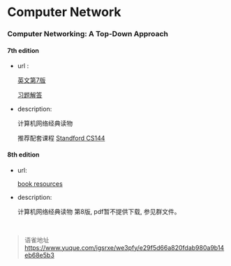 # Computer Network
<h3>Computer Networking: A Top-Down Approach</h3>
<h4>7th edition</h4>
<ul>
<li>
<p>url :</p>
<p><a href="https://drive.google.com/file/d/1dY8yr9waTU3qYAsLKflJf4_51iHXMESL/view?usp=sharing" target="_blank">英文第7版</a></p>
<p><a href="https://drive.google.com/file/d/1CxVKB9Ezey8ol2gRW44EKFncvhVmiwdK/view?usp=sharing" target="_blank">习题解答</a></p>
</li>
<li>
<p>description:</p>
<p>计算机网络经典读物</p>
<p>推荐配套课程 <a href="https://cs144.github.io/" target="_blank">Standford  CS144</a></p>
</li>
</ul>
<h4>8th edition</h4>
<ul>
<li>
<p>url:</p>
<p><a href="https://media.pearsoncmg.com/ph/esm/ecs_kurose_compnetwork_8/cw/" target="_blank">book resources</a></p>
</li>
<li>
<p>description:</p>
<p>计算机网络经典读物 第8版, pdf暂不提供下载, 参见群文件。</p>
</li>
</ul>

<br>
  
> 语雀地址 https://www.yuque.com/igsrxe/we3pfy/e29f5d66a820fdab980a9b14eb68e5b3